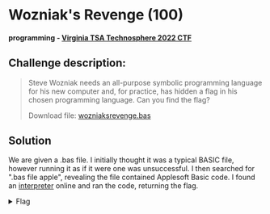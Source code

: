 # Wozniak's Revenge (100)
#### programming - [Virginia TSA Technosphere 2022 CTF](../main.md)

## Challenge description:
> Steve Wozniak needs an all-purpose symbolic programming language for his new computer and, for practice, has hidden a flag in his chosen programming language. Can you find the flag?
> 
> Download file: [wozniaksrevenge.bas](../assets/wozniaksrevenge.bas)

## Solution 
We are given a .bas file. I initially thought it was a typical BASIC file, however running it as if it were one was unsuccessful. I then searched for ".bas file apple", revealing the file contained Applesoft Basic code. I found an [interpreter](https://www.calormen.com/jsbasic/) online and ran the code, returning the flag. 

<details> 
    <summary>Flag</summary>
flag{applesoft}
</details>